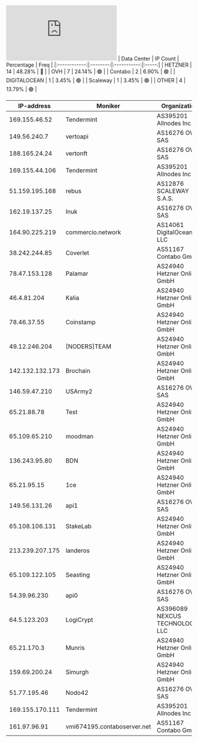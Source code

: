 ![Diagramm](https://github.com/obajay/StateSync-snapshots/blob/main/Projects/Rebus/1/README.md)
| Data Center | IP Count | Percentage | Freq |
|:------------:|:--------:|:-----------:|:-----:|
| HETZNER | 14 | 48.28% | 🔴 |
| OVH | 7 | 24.14% | 🟢 |
| Contabo | 2 | 6.90% | 🟢 |
| DIGITALOCEAN | 1 | 3.45% | 🟢 |
| Scaleway | 1 | 3.45% | 🟢 |
| OTHER | 4 | 13.79% | 🟢 |

<!-- START_TABLE -->
| IP-address | Moniker | Organization | Country | City |
|-------------|---------|---------------|---------|------|
| 169.155.46.52 | Tendermint | AS395201 Allnodes Inc | US | Ashburn |
| 149.56.240.7 | vertoapi | AS16276 OVH SAS | CA | Beauharnois |
| 188.165.24.24 | vertonft | AS16276 OVH SAS | FR | Winnezeele |
| 169.155.44.106 | Tendermint | AS395201 Allnodes Inc | DE | Frankfurt am Main |
| 51.159.195.168 | rebus | AS12876 SCALEWAY S.A.S. | FR | Paris |
| 162.19.137.25 | Inuk | AS16276 OVH SAS | DE | Frankfurt am Main |
| 164.90.225.219 | commercio.network | AS14061 DigitalOcean, LLC | DE | Frankfurt am Main |
| 38.242.244.85 | Coverlet | AS51167 Contabo GmbH | DE | Düsseldorf |
| 78.47.153.128 | Palamar | AS24940 Hetzner Online GmbH | DE | Nürnberg |
| 46.4.81.204 | Kalia | AS24940 Hetzner Online GmbH | DE | Falkenstein |
| 78.46.37.55 | Coinstamp | AS24940 Hetzner Online GmbH | DE | Falkenstein |
| 49.12.246.204 | [NODERS]TEAM | AS24940 Hetzner Online GmbH | DE | Falkenstein |
| 142.132.132.173 | Brochain | AS24940 Hetzner Online GmbH | DE | Falkenstein |
| 146.59.47.210 | USArmy2 | AS16276 OVH SAS | PL | Warsaw |
| 65.21.88.78 | Test | AS24940 Hetzner Online GmbH | FI | Helsinki |
| 65.109.65.210 | moodman | AS24940 Hetzner Online GmbH | FI | Helsinki |
| 136.243.95.80 | BDN | AS24940 Hetzner Online GmbH | DE | Falkenstein |
| 65.21.95.15 | 1ce | AS24940 Hetzner Online GmbH | FI | Helsinki |
| 149.56.131.26 | api1 | AS16276 OVH SAS | CA | Montréal |
| 65.108.106.131 | StakeLab | AS24940 Hetzner Online GmbH | FI | Helsinki |
| 213.239.207.175 | landeros | AS24940 Hetzner Online GmbH | DE | Nürnberg |
| 65.109.122.105 | Seasting | AS24940 Hetzner Online GmbH | FI | Helsinki |
| 54.39.96.230 | api0 | AS16276 OVH SAS | CA | Beauharnois |
| 64.5.123.203 | LogiCrypt | AS396089 NEXCUS TECHNOLOGIES LLC | US | Vilonia |
| 65.21.170.3 | Munris | AS24940 Hetzner Online GmbH | FI | Helsinki |
| 159.69.200.24 | Simurgh | AS24940 Hetzner Online GmbH | DE | Nürnberg |
| 51.77.195.46 | Nodo42 | AS16276 OVH SAS | FR | Strasbourg |
| 169.155.170.111 | Tendermint | AS395201 Allnodes Inc | US | Ashburn |
| 161.97.96.91 | vmi674195.contaboserver.net | AS51167 Contabo GmbH | DE | Munich |

<!-- END_TABLE -->